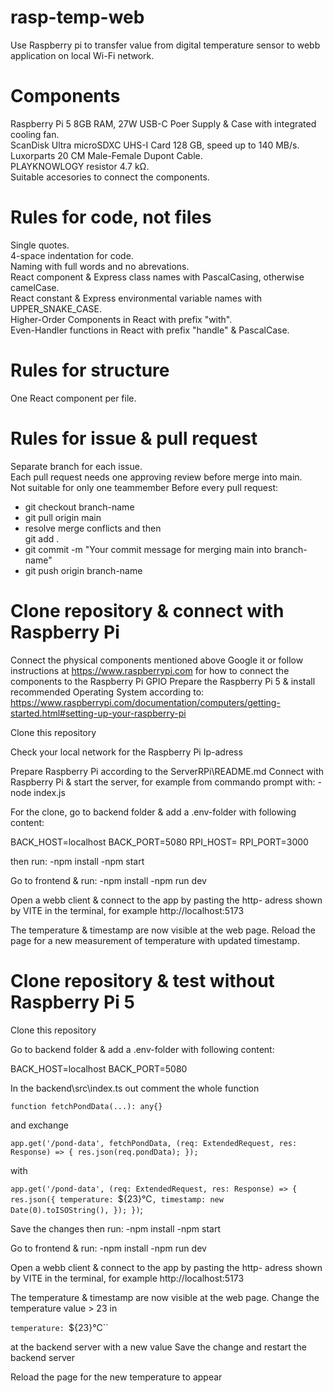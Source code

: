 # rasp-temp-web

Use Raspberry pi to transfer value from digital temperature sensor to webb application on local Wi-Fi network.

# Components

Raspberry Pi 5 8GB RAM, 27W USB-C Poer Supply & Case with integrated cooling fan.\
ScanDisk Ultra microSDXC UHS-I Card 128 GB, speed up to 140 MB/s.\
Luxorparts 20 CM Male-Female Dupont Cable.\
PLAYKNOWLOGY resistor 4.7 kΩ.\
Suitable accesories to connect the components.

# Rules for code, not files

Single quotes.\
4-space indentation for code.\
Naming with full words and no abrevations.\
React component & Express class names with PascalCasing, otherwise camelCase.\
React constant & Express environmental variable names with UPPER_SNAKE_CASE.\
Higher-Order Components in React with prefix "with".\
Even-Handler functions in React with prefix "handle" & PascalCase.

# Rules for structure

One React component per file.

# Rules for issue & pull request

Separate branch for each issue.\
Each pull request needs one approving review before merge into main.\
Not suitable for only one teammember
Before every pull request:

- git checkout branch-name
- git pull origin main
- resolve merge conflicts and then\
  git add .
- git commit -m "Your commit message for merging main into branch-name"
- git push origin branch-name

# Clone repository & connect with Raspberry Pi

Connect the physical components mentioned above
Google it or follow instructions at
https://www.raspberrypi.com
for how to connect the components to the Raspberry Pi GPIO
Prepare the Raspberry Pi 5 & install recommended Operating System according to:
https://www.raspberrypi.com/documentation/computers/getting-started.html#setting-up-your-raspberry-pi

Clone this repository

Check your local network for the Raspberry Pi Ip-adress

Prepare Raspberry Pi according to the ServerRPi\README.md
Connect with Raspberry Pi & start the server, for example from commando prompt with:
-node index.js

For the clone, go to backend folder & add a .env-folder with following content:

BACK_HOST=localhost
BACK_PORT=5080
RPI_HOST=<Raspberry-Pi-IP-adress>
RPI_PORT=3000

then run:
-npm install
-npm start

Go to frontend & run:
-npm install
-npm run dev

Open a webb client & connect to the app by pasting the http- adress shown by VITE in the terminal,
for example http://localhost:5173

The temperature & timestamp are now visible at the web page.
Reload the page for a new measurement of temperature with updated timestamp.

# Clone repository & test without Raspberry Pi 5

Clone this repository

Go to backend folder & add a .env-folder with following content:

BACK_HOST=localhost
BACK_PORT=5080

In the backend\src\index.ts
out comment the whole function

`function fetchPondData(...): any{}`

and exchange

`app.get('/pond-data', fetchPondData, (req: ExtendedRequest, res: Response) => {
    res.json(req.pondData);
});`

with

`app.get('/pond-data', (req: ExtendedRequest, res: Response) => {
    res.json({
        temperature: `${23}°C`,
        timestamp: new Date(0).toISOString(),
    });
})`;

Save the changes
then run:
-npm install
-npm start

Go to frontend & run:
-npm install
-npm run dev

Open a webb client & connect to the app by pasting the http- adress shown by VITE in the terminal,
for example http://localhost:5173

The temperature & timestamp are now visible at the web page.
Change the temperature value > 23
in

`temperature: `${23}°C``

at the backend server with a new value
Save the change and restart the backend server

Reload the page for the new temperature to appear
